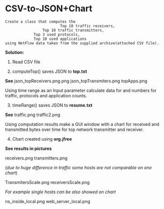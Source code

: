 # CSV-to-JSON+Chart
    Create a class that computes the
                             Top 10 traffic receivers, 
			         Top 10 traffic transmitters, 
				 Top 3 used protocols, 
 				 Top 10 used applications 
    using NetFlow data taken from the supplied archive(attached CSV file).

**Solution:**

1. Read CSV file

2. computeTop() saves JSON to **top.txt** 

**See** json_topReceivers.png.png      json_topTransmiters.png topApps.png

Using time range as an Input parameter calculate data for and numbers for traffic, protocols and application counts.

3. timeRange() saves JSON to **resume.txt**  

**See** traffic.png    traffic2.png 


Using computation results make a GUI window with a chart 
for received and transmitted bytes over time for top network transmitter and receiver.

4. Chart created using **org.jfree**

**See results in pictures**

receivers.png      transmitters.png

(*due to huge difference in traffic some hosts are not comparable on one chart*)

TransmitersScale.png      receiversScale.png

*For example single hosts can be also showed on chart*

ns_inside_local.png    web_server_local.png








   
